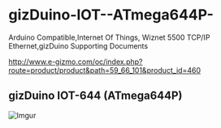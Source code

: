 # gizDuino-IOT--ATmega644P-
Arduino Compatible,Internet Of Things, Wiznet 5500 TCP/IP Ethernet,gizDuino Supporting Documents

<http://www.e-gizmo.com/oc/index.php?route=product/product&path=59_66_101&product_id=460>

gizDuino IOT-644 (ATmega644P)
---------

![Imgur](http://i.imgur.com/vuSDGRa.jpg)
